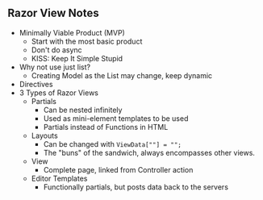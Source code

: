 ## Razor View Notes

- Minimally Viable Product (MVP)
  - Start with the most basic product
  - Don't do async
  - KISS: Keep It Simple Stupid
- Why not use just list?
  - Creating Model as the List may change, keep dynamic
- Directives
- 3 Types of Razor Views
  - Partials
    - Can be nested infinitely
    - Used as mini-element templates to be used
    - Partials instead of Functions in HTML
  - Layouts
    - Can be changed with `ViewData[""] = "";`
    - The "buns" of the sandwich, always encompasses other views.
  - View
    - Complete page, linked from Controller action
  - Editor Templates
    - Functionally partials, but posts data back to the servers
